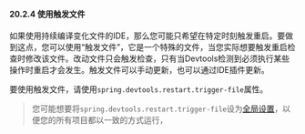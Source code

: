 #### 20.2.4 使用触发文件

如果使用持续编译变化文件的IDE，那么您可能只希望在特定时刻触发重启。要做到这点，您可以使用“触发文件”，它是一个特殊的文件，当您实际想要触发重启检查时修改该文件。改动文件只会触发检查，只有当Devtools检测到必须执行某些操作时重启才会发生。触发文件可以手动更新，也可以通过IDE插件更新。

要使用触发文件，请使用`spring.devtools.restart.trigger-file`属性。

>您可能想要将`spring.devtools.restart.trigger-file`设为[全局设置](20.4.Global_settings.md)，以便您的所有项目都以一致的方式运行，
